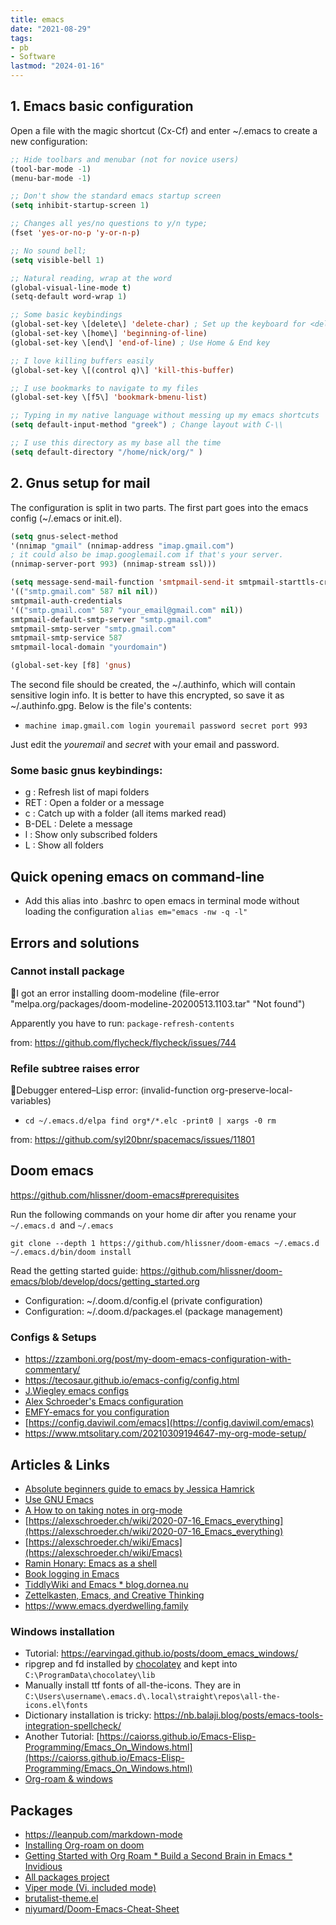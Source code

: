 ```yaml
---
title: emacs
date: "2021-08-29"
tags: 
- pb
- Software
lastmod: "2024-01-16"
---
```


## 1. Emacs basic configuration
Open a file with the magic shortcut (Cx-Cf) and enter ~/.emacs to create a new configuration:

```lisp
;; Hide toolbars and menubar (not for novice users)
(tool-bar-mode -1)
(menu-bar-mode -1)

;; Don't show the standard emacs startup screen
(setq inhibit-startup-screen 1)

;; Changes all yes/no questions to y/n type;
(fset 'yes-or-no-p 'y-or-n-p)

;; No sound bell;
(setq visible-bell 1)

;; Natural reading, wrap at the word
(global-visual-line-mode t)
(setq-default word-wrap 1)

;; Some basic keybindings
(global-set-key \[delete\] 'delete-char) ; Set up the keyboard for <delete>
(global-set-key \[home\] 'beginning-of-line)
(global-set-key \[end\] 'end-of-line) ; Use Home & End key

;; I love killing buffers easily
(global-set-key \[(control q)\] 'kill-this-buffer)

;; I use bookmarks to navigate to my files
(global-set-key \[f5\] 'bookmark-bmenu-list)

;; Typing in my native language without messing up my emacs shortcuts
(setq default-input-method "greek") ; Change layout with C-\\

;; I use this directory as my base all the time
(setq default-directory "/home/nick/org/" )
```


## 2. Gnus setup for mail
The configuration is split in two parts. The first part goes into the emacs config (~/.emacs or init.el).

```lisp
(setq gnus-select-method
'(nnimap "gmail" (nnimap-address "imap.gmail.com")
; it could also be imap.googlemail.com if that's your server.
(nnimap-server-port 993) (nnimap-stream ssl)))

(setq message-send-mail-function 'smtpmail-send-it smtpmail-starttls-credentials
'(("smtp.gmail.com" 587 nil nil))
smtpmail-auth-credentials
'(("smtp.gmail.com" 587 "your_email@gmail.com" nil))
smtpmail-default-smtp-server "smtp.gmail.com"
smtpmail-smtp-server "smtp.gmail.com"
smtpmail-smtp-service 587
smtpmail-local-domain "yourdomain")

(global-set-key [f8] 'gnus)
```

The second file should be created, the ~/.authinfo, which will contain sensitive login info. It is better to have this encrypted, so save it as ~/.authinfo.gpg. Below is the file's contents:

- `machine imap.gmail.com login youremail password secret port 993`

Just edit the *youremail* and *secret* with your email and password.

### **Some basic gnus keybindings:**

- g : Refresh list of mapi folders
- RET : Open a folder or a message
- c : Catch up with a folder (all items marked read)
- B-DEL : Delete a message
- l : Show only subscribed folders
- L : Show all folders

## Quick opening emacs on command-line

- Add this alias into .bashrc to open emacs in terminal mode without loading the configuration
`alias em="emacs -nw -q -l"`

## Errors and solutions
### Cannot install package
🐛I got an error installing doom-modeline (file-error "melpa.org/packages/doom-modeline-20200513.1103.tar" "Not found")

Apparently you have to run: `package-refresh-contents`

from: https://github.com/flycheck/flycheck/issues/744

### Refile subtree raises error
🐛Debugger entered–Lisp error: (invalid-function org-preserve-local-variables)

- `cd ~/.emacs.d/elpa find org*/*.elc -print0 | xargs -0 rm`

from: https://github.com/syl20bnr/spacemacs/issues/11801

## Doom emacs

https://github.com/hlissner/doom-emacs#prerequisites

Run the following commands on your home dir after you rename your `~/.emacs.d `and `~/.emacs`

```
git clone --depth 1 https://github.com/hlissner/doom-emacs ~/.emacs.d
~/.emacs.d/bin/doom install
```

Read the getting started guide: https://github.com/hlissner/doom-emacs/blob/develop/docs/getting_started.org

* Configuration: ~/.doom.d/config.el (private configuration)
* Configuration: ~/.doom.d/packages.el (package management)

### Configs & Setups
* https://zzamboni.org/post/my-doom-emacs-configuration-with-commentary/
* https://tecosaur.github.io/emacs-config/config.html
* [J.Wiegley emacs configs](https://github.com/jwiegley/dot-emacs)
* [Alex Schroeder's Emacs configuration](https://alexschroeder.ch/cgit/emacs-setup/tree/)
* [EMFY-emacs for you configuration](https://github.com/susam/emfy)
* [https://config.daviwil.com/emacs](https://config.daviwil.com/emacs)
* https://www.mtsolitary.com/20210309194647-my-org-mode-setup/


## Articles & Links
* [Absolute beginners guide to emacs by Jessica Hamrick](http://www.jesshamrick.com/2012/09/10/absolute-beginners-guide-to-emacs/)
* [Use GNU Emacs](https://www2.lib.uchicago.edu/keith/emacs/)
* [A How to on taking notes in org-mode](https://blog.jethro.dev/posts/how_to_take_smart_notes_org/)
* [https://alexschroeder.ch/wiki/2020-07-16_Emacs_everything](https://alexschroeder.ch/wiki/2020-07-16_Emacs_everything)
* [https://alexschroeder.ch/wiki/Emacs](https://alexschroeder.ch/wiki/Emacs)
* [Ramin Honary: Emacs as a shell](http://tilde.town/~ramin_hal9001/emacs-for-professionals/emacs-as-your-shell.html)
* [Book logging in Emacs](https://getpocket.com/read/3608010494)
* [TiddlyWiki and Emacs * blog.dornea.nu](https://blog.dornea.nu/2022/07/12/tiddlywiki-and-emacs/)
* [Zettelkasten, Emacs, and Creative Thinking](https://www.alexkehayias.com/essays/zettelkasten-setup/)
* <https://www.emacs.dyerdwelling.family>


### Windows installation 
* Tutorial: https://earvingad.github.io/posts/doom_emacs_windows/
* ripgrep and fd installed by [chocolatey](https://chocolatey.org/) and kept into `C:\ProgramData\chocolatey\lib`
* Manually install ttf fonts of all-the-icons. They are in `C:\Users\username\.emacs.d\.local\straight\repos\all-the-icons.el\fonts`
* Dictionary installation is tricky: https://nb.balaji.blog/posts/emacs-tools-integration-spellcheck/
* Another Tutorial: [https://caiorss.github.io/Emacs-Elisp-Programming/Emacs_On_Windows.html](https://caiorss.github.io/Emacs-Elisp-Programming/Emacs_On_Windows.html)
* [Org-roam & windows](https://earvingad.github.io/posts/org_roam_windows/)


## Packages
* https://leanpub.com/markdown-mode
* [Installing Org-roam on doom](https://ianjones.us/own-your-second-brain)
* [Getting Started with Org Roam * Build a Second Brain in Emacs * Invidious](https://yewtu.be/watch?v=AyhPmypHDEw)
* [All packages project](https://github.com/emacs-tw/awesome-emacs)
* [Viper mode (Vi, included mode)](https://www.gnu.org/software/emacs/manual/html_mono/viper.html)
* [brutalist-theme.el](https://git.madhouse-project.org/algernon/brutalist-theme.el)
* [niyumard/Doom-Emacs-Cheat-Sheet](https://github.com/niyumard/Doom-Emacs-Cheat-Sheet)
